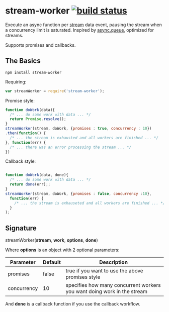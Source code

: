 stream-worker  [![build status](https://secure.travis-ci.org/goodeggs/stream-worker.png)](http://travis-ci.org/goodeggs/stream-worker)
=============

Execute an async function per [stream](http://nodejs.org/api/stream.html) data event, pausing the stream when a concurrency limit is saturated.  Inspired by [async.queue](https://github.com/caolan/async#queue), optimized for streams.

Supports promises and callbacks.


The Basics
----------

```
npm install stream-worker
```

Requiring:

```js
var streamWorker = require('stream-worker');
```


Promise style:
```js
function doWork(data){
  /* ... do some work with data ... */
  return Promise.resolve();
}
streamWorker(stream, doWork, {promises : true, concurrency : 10})
.then(function() {
  /* ... the stream is exhausted and all workers are finished ... */
}, function(err) {
  /* ... there was an error processing the stream ... */
})
```


Callback style:

```js

function doWork(data, done){
  /* ... do some work with data ... */
  return done(err);;
}
streamWorker(stream, doWork, {promises : false, concurrency :10},
  function(err) {
    /* ... the stream is exhauseted and all workers are finished ... */
  }
);
```

Signature
---------
streamWorker(**stream**, **work**, **options**, **done**)

Where **options** is an object with 2 optional parameters:

| Parameter     | Default       | Description|
|------------- |-------------| -----|
| promises      |false| true if you want to use the above promises style|
| concurrency| 10|specifies how many concurrent workers you want doing work in the stream |

And **done** is a callback function if you use the callback workflow.


